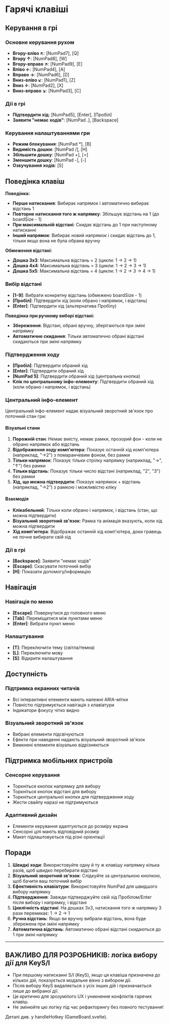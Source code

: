 # Гарячі клавіші

## Керування в грі

### Основне керування рухом
- **Вгору-вліво ↖**: [NumPad7], [Q]
- **Вгору ↑**: [NumPad8], [W]
- **Вгору-вправо ↗**: [NumPad9], [E]
- **Вліво ←**: [NumPad4], [A]
- **Вправо →**: [NumPad6], [D]
- **Вниз-вліво ↙**: [NumPad1], [Z]
- **Вниз ↓**: [NumPad2], [X]
- **Вниз-вправо ↘**: [NumPad3], [C]

### Дії в грі
- **Підтвердити хід**: [NumPad5], [Enter], [Пробіл]
- **Заявити "немає ходів"**: [NumPad .], [Backspace]

### Керування налаштуваннями гри
- **Режим блокування**: [NumPad *], [B]
- **Видимість дошки**: [NumPad /], [H]
- **Збільшити дошку**: [NumPad +], [=]
- **Зменшити дошку**: [NumPad -], [-]
- **Озвучування ходів**: [S]

## Поведінка клавіш

**Поведінка:**
- **Перше натискання**: Вибирає напрямок і автоматично вибирає відстань 1
- **Повторне натискання того ж напрямку**: Збільшує відстань на 1 (до boardSize - 1)
- **При максимальній відстані**: Скидає відстань до 1 при наступному натисканні
- **Інший напрямок**: Вибирає новий напрямок і скидає відстань до 1, тільки якщо вона не була обрана вручну

**Обмеження відстані:**
- **Дошка 3x3**: Максимальна відстань = 2 (цикли: 1 → 2 → 1)
- **Дошка 4x4**: Максимальна відстань = 3 (цикли: 1 → 2 → 3 → 1)
- **Дошка 5x5**: Максимальна відстань = 4 (цикли: 1 → 2 → 3 → 4 → 1)

### Вибір відстані
- **[1-9]**: Вибрати конкретну відстань (обмежено boardSize - 1)
- **[Пробіл]**: Підтвердити хід (коли обрано і напрямок, і відстань)
- **[Enter]**: Підтвердити хід (альтернатива Пробілу)

**Поведінка при ручному виборі відстані:**
- **Збереження**: Відстані, обрані вручну, зберігаються при зміні напрямку
- **Автоматичне скидання**: Тільки автоматично обрані відстані скидаються при зміні напрямку

### Підтвердження ходу
- **[Пробіл]**: Підтвердити обраний хід
- **[Enter]**: Підтвердити обраний хід
- **[NumPad 5]**: Підтвердити обраний хід (центральна кнопка)
- **Клік по центральному інфо-елементу**: Підтвердити обраний хід (коли обрано і напрямок, і відстань)

### Центральний інфо-елемент
Центральний інфо-елемент надає візуальний зворотний зв'язок про поточний стан гри:

#### Візуальні стани
1. **Порожній стан**: Немає вмісту, немає рамки, прозорий фон - коли не обрано напрямок або відстань
2. **Відображення ходу комп'ютера**: Показує останній хід комп'ютера (наприклад, "→2") з помаранчевим фоном, без рамки
3. **Тільки напрямок**: Показує тільки стрілку напрямку (наприклад, "→", "↑") без рамки
4. **Тільки відстань**: Показує тільки число відстані (наприклад, "2", "3") без рамки
5. **Хід, що можна підтвердити**: Показує напрямок + відстань (наприклад, "→2") з рамкою і можливістю кліку

#### Взаємодія
- **Клікабельний**: Тільки коли обрано і напрямок, і відстань (стан, що можна підтвердити)
- **Візуальний зворотний зв'язок**: Рамка та анімація вказують, коли хід можна підтвердити
- **Хід комп'ютера**: Відображає останній хід комп'ютера, доки гравець не почне вибирати свій хід

### Дії в грі
- **[Backspace]**: Заявити "немає ходів"
- **[Escape]**: Скасувати поточний вибір
- **[H]**: Показати допомогу/інформацію

## Навігація

### Навігація по меню
- **[Escape]**: Повернутися до головного меню
- **[Tab]**: Переміщатися між пунктами меню
- **[Enter]**: Вибрати пункт меню

### Налаштування
- **[T]**: Переключити тему (світла/темна)
- **[L]**: Переключити мову
- **[S]**: Відкрити налаштування

## Доступність

### Підтримка екранних читачів
- Всі інтерактивні елементи мають належні ARIA-мітки
- Повністю підтримується навігація з клавіатури
- Індикатори фокусу чітко видно

### Візуальний зворотний зв'язок
- Вибрані елементи підсвічуються
- Ефекти при наведенні надають візуальний зворотний зв'язок
- Вимкнені елементи візуально відрізняються

## Підтримка мобільних пристроїв

### Сенсорне керування
- Торкніться кнопок напрямку для вибору
- Торкніться кнопок відстані для вибору
- Торкніться центральної кнопки для підтвердження ходу
- Жести свайпу наразі не підтримуються

### Адаптивний дизайн
- Елементи керування адаптуються до розміру екрана
- Сенсорні цілі мають відповідний розмір
- Макет підлаштовується під різні орієнтації

## Поради

1. **Швидкі ходи**: Використовуйте одну й ту ж клавішу напрямку кілька разів, щоб швидко перебирати відстані
2. **Візуальний зворотний зв'язок**: Слідкуйте за центральною кнопкою, щоб бачити ваш поточний вибір
3. **Ефективність клавіатури**: Використовуйте NumPad для швидшого вибору напрямку
4. **Підтвердження**: Завжди підтверджуйте свій хід Пробілом/Enter після вибору і напрямку, і відстані
5. **Циклічність відстані**: На дошках 3x3, натискання того ж напрямку 3 рази перемикає: 1 → 2 → 1
6. **Ручна відстань**: Якщо ви вручну вибрали відстань, вона буде збережена при зміні напрямку
7. **Автоматична відстань**: Автоматично обрані відстані скидаються до 1 при зміні напрямку

---

## ВАЖЛИВО ДЛЯ РОЗРОБНИКІВ: логіка вибору дії для KeyS/І

- При першому натисканні S/І (KeyS), якщо ця клавіша призначена до кількох дій, показується модальне вікно з вибором дії.
- Після вибору KeyS видаляється з усіх інших дій і призначається лише до вибраної дії.
- Це критично для зрозумілого UX і уникнення конфліктів гарячих клавіш.
- Не змінюйте цю логіку під час рефакторингу без повного тестування!

Деталі див. у handleHotkey (GameBoard.svelte).